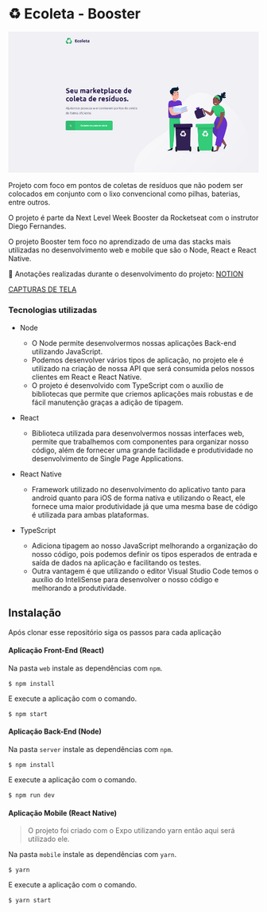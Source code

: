# ♻ Ecoleta - Booster
[![LANDING PAGE](https://raw.githubusercontent.com/Andre-ti-dev/next-level-week-booster/master/screenshots/landing-page.png)]()

Projeto com foco em pontos de coletas de resíduos que não podem ser colocados em conjunto com o lixo convencional como pilhas, baterias, entre outros.

O projeto é parte da Next Level Week Booster da Rocketseat com o instrutor Diego Fernandes.

O projeto Booster tem foco no aprendizado de uma das stacks mais utilizadas no desenvolvimento web e mobile que são o Node, React e React Native.

📝  Anotações realizadas durante o desenvolvimento do projeto: [NOTION](https://www.notion.so/Ecoleta-Booster-52cb73b2f5b14f4e8460d4d7cde8763a)

[CAPTURAS DE TELA](/screenshots)

### Tecnologias utilizadas

- Node
  - O Node permite desenvolvermos nossas aplicações Back-end utilizando JavaScript.
  - Podemos desenvolver vários tipos de aplicação, no projeto ele é utilizado na criação de nossa API  que será consumida pelos nossos clientes em React e React Native.
  - O projeto é desenvolvido com TypeScript com o auxílio de bibliotecas que permite que criemos aplicações mais robustas e de fácil manutenção graças a adição de tipagem.

- React
  - Biblioteca utilizada para desenvolvermos nossas interfaces web, permite que trabalhemos com componentes para organizar nosso código, além de fornecer uma grande facilidade e produtividade no desenvolvimento de Single Page Applications.
- React Native
  - Framework utilizado no desenvolvimento do aplicativo tanto para android quanto para iOS de forma nativa e utilizando o React, ele fornece uma maior produtividade já que uma mesma base de código é utilizada para ambas plataformas.
- TypeScript
  - Adiciona tipagem ao nosso JavaScript melhorando a organização do nosso código, pois podemos definir os tipos esperados de entrada e saída de dados na aplicação e facilitando os testes.
  - Outra vantagem é que utilizando o editor Visual Studio Code temos o auxílio do InteliSense para desenvolver o nosso código e melhorando a produtividade.
  

## Instalação

Após clonar esse repositório siga os passos para cada aplicação

#### Aplicação Front-End (React)

Na pasta `web` instale as dependências com `npm`.
```
$ npm install
```
E execute a aplicação com o comando.
```
$ npm start
```

#### Aplicação Back-End (Node)

Na pasta `server` instale as dependências com `npm`.
```
$ npm install
```
E execute a aplicação com o comando.
```
$ npm run dev
```

#### Aplicação Mobile (React Native)

> O projeto foi criado com o Expo utilizando yarn então aqui será utilizado ele.

Na pasta `mobile` instale as dependências com `yarn`.
```
$ yarn
```
E execute a aplicação com o comando.
```
$ yarn start
```
